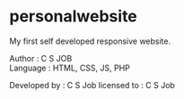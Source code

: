 # personalwebsite

My first self developed responsive website. 

 Author : C S JOB   
 Language : HTML, CSS, JS, PHP
 
 Developed by : C S Job
 licensed to : C S Job
